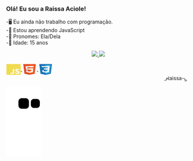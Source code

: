### Olá! Eu sou a Raissa Aciole!

-🖥 Eu ainda não trabalho com programação.<br>
-📖 Estou aprendendo JavaScript<br>
-🍄 Pronomes: Ela/Dela<br>
-🍒 Idade: 15 anos<br>

<div align="center">
  <a href="https://github.com/rafaballerini">
  <img height="150em" src="https://github-readme-stats.vercel.app/api?username=raissaaciole&show_icons=true&theme=bear&include_all_commits=true&count_private=true"/>
  <img height="150em" src="https://github-readme-stats.vercel.app/api/top-langs/?username=raissaaciole&layout=compact&langs_count=7&theme=bear"/>
</div>
  
  <div style="display: inline_block"><br>
  <img align="center" alt="Raissa-Js" height="30" width="40" src="https://raw.githubusercontent.com/devicons/devicon/master/icons/javascript/javascript-plain.svg">
  <img align="center" alt="Raissa-HTML" height="30" width="40" src="https://raw.githubusercontent.com/devicons/devicon/master/icons/html5/html5-original.svg">
  <img align="center" alt="Raissa-CSS" height="30" width="40" src="https://raw.githubusercontent.com/devicons/devicon/master/icons/css3/css3-original.svg">
</div>
  
  <img align="right" alt="Raissa-gif" height="120" style="border-radius:50px;" src="https://media1.giphy.com/media/gH6RdUJhEopptliMZD/giphy.gif?cid=790b7611b8ec297ca7ce166c70c25eabe540ea5599d9acb4&rid=giphy.gif&c<t=g">
  
  ##
  
 <div>
   
  ![Snake animation](https://github.com/rafaballerini/rafaballerini/blob/output/github-contribution-grid-snake.svg)

 </div>
  
  
